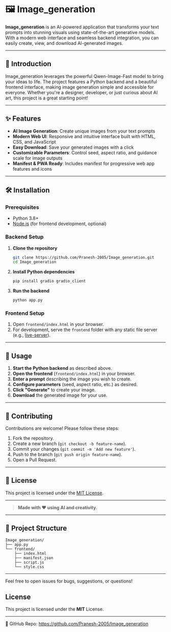 # 🖼️ Image_generation

**Image_generation** is an AI-powered application that transforms your text prompts into stunning visuals using state-of-the-art generative models. With a modern web interface and seamless backend integration, you can easily create, view, and download AI-generated images.

---

## 🚀 Introduction

Image_generation leverages the powerful Qwen-Image-Fast model to bring your ideas to life. The project features a Python backend and a beautiful frontend interface, making image generation simple and accessible for everyone. Whether you're a designer, developer, or just curious about AI art, this project is a great starting point!

---

## ✨ Features

- **AI Image Generation**: Create unique images from your text prompts
- **Modern Web UI**: Responsive and intuitive interface built with HTML, CSS, and JavaScript
- **Easy Download**: Save your generated images with a click
- **Customizable Parameters**: Control seed, aspect ratio, and guidance scale for image outputs
- **Manifest & PWA Ready**: Includes manifest for progressive web app features and icons

---

## 🛠️ Installation

### Prerequisites

- Python 3.8+
- [Node.js](https://nodejs.org/) (for frontend development, optional)

### Backend Setup

1. **Clone the repository**
   ```bash
   git clone https://github.com/Pranesh-2005/Image_generation.git
   cd Image_generation
   ```

2. **Install Python dependencies**
   ```bash
   pip install gradio gradio_client
   ```

3. **Run the backend**
   ```bash
   python app.py
   ```

### Frontend Setup

1. Open `frontend/index.html` in your browser.
2. For development, serve the `frontend` folder with any static file server (e.g., [live-server](https://www.npmjs.com/package/live-server)).

---

## 📖 Usage

1. **Start the Python backend** as described above.
2. **Open the frontend** (`frontend/index.html`) in your browser.
3. **Enter a prompt** describing the image you wish to create.
4. **Configure parameters** (seed, aspect ratio, etc.) as desired.
5. **Click "Generate"** to create your image.
6. **Download** the generated image for your use.

---

## 🤝 Contributing

Contributions are welcome! Please follow these steps:

1. Fork the repository.
2. Create a new branch (`git checkout -b feature-name`).
3. Commit your changes (`git commit -m 'Add new feature'`).
4. Push to the branch (`git push origin feature-name`).
5. Open a Pull Request.

---

## 📄 License

This project is licensed under the [MIT License](LICENSE).

---

> **Made with ❤️ using AI and creativity.**

---

## 📁 Project Structure

```
Image_generation/
├── app.py
└── frontend/
    ├── index.html
    ├── manifest.json
    ├── script.js
    └── style.css
```

---

Feel free to open issues for bugs, suggestions, or questions!

## License
This project is licensed under the **MIT** License.

---
🔗 GitHub Repo: https://github.com/Pranesh-2005/Image_generation
